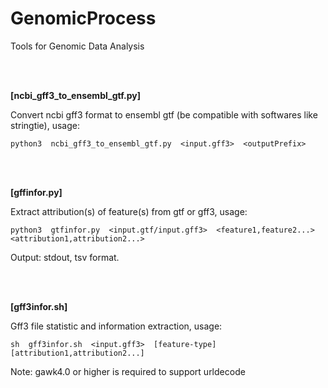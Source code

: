 # GenomicProcess
Tools for Genomic Data Analysis

<br></br>

**[ncbi_gff3_to_ensembl_gtf.py]**

  Convert ncbi gff3 format to ensembl gtf (be compatible with softwares like stringtie), usage:

    python3  ncbi_gff3_to_ensembl_gtf.py  <input.gff3>  <outputPrefix>


<br></br>

**[gffinfor.py]**

Extract attribution(s) of feature(s) from gtf or gff3, usage:

    python3  gtfinfor.py  <input.gtf/input.gff3>  <feature1,feature2...>  <attribution1,attribution2...>

Output: stdout, tsv format.


<br></br>

**[gff3infor.sh]**

Gff3 file statistic and information extraction, usage:

    sh  gff3infor.sh  <input.gff3>  [feature-type]  [attribution1,attribution2...]

Note: gawk4.0 or higher is required to support urldecode
